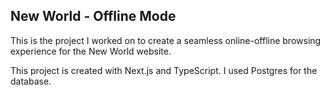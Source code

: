 ## New World - Offline Mode

This is the project I worked on to create a seamless online-offline browsing experience for the New World website.

This project is created with Next.js and TypeScript. I used Postgres for the database.
